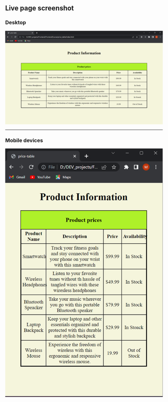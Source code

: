 ## Live page screenshot

### Desktop

![price_table](./images/image.png)
___ 

### Mobile devices

![price_table](./images/image-1.png)